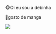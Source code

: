 🐵Oi eu sou a debinha

🥭gosto de manga

![](https://www.google.com/url?sa=i&url=https%3A%2F%2Ftenor.com%2Fview%2Fmacaco-ouvindo-musica-macaco-macaco-mp3-macaco-ouvindo-mp3-gif-24435533&psig=AOvVaw2iVfYWe_3hie-5Q-KYRGVN&ust=1695306929551000&source=images&cd=vfe&ved=0CBAQjRxqFwoTCLDHhtu0uYEDFQAAAAAdAAAAABAS)
